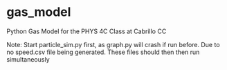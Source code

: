 # gas_model
Python Gas Model for the PHYS 4C Class at Cabrillo CC

Note: Start particle_sim.py first, as graph.py will crash if run before. Due to no speed.csv file being generated.
These files should then then run simultaneously 